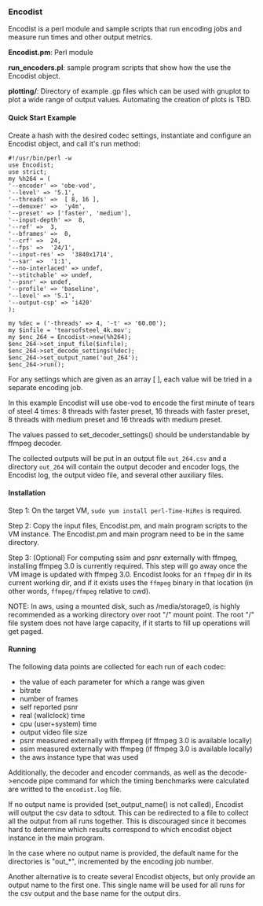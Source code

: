 ### Encodist

Encodist is a perl module and sample scripts that run encoding jobs and measure run times and other output metrics.

**Encodist\.pm**: Perl module

**run\_encoders.pl**: sample program scripts that show how the use the Encodist object.

**plotting/**: Directory of example .gp files which can be used with gnuplot to plot a wide range of output values.
Automating the creation of plots is TBD.

#### Quick Start Example

Create a hash with the desired codec settings, instantiate and configure an Encodist object, and call it's run method:

    #!/usr/bin/perl -w
    use Encodist;
    use strict;
    my %h264 = (
    '--encoder' => 'obe-vod',
    '--level' => '5.1',
    '--threads' =>  [ 8, 16 ],
    '--demuxer' =>  'y4m',
    '--preset' => ['faster', 'medium'], 
    '--input-depth' =>  8,
    '--ref' =>  3,
    '--bframes' =>  0,
    '--crf' =>  24,
    '--fps' =>  '24/1',
    '--input-res' =>  '3840x1714',
    '--sar' =>  '1:1',
    '--no-interlaced' => undef,
    '--stitchable' => undef,
    '--psnr' => undef,
    '--profile' => 'baseline',
    '--level' => '5.1',
    '--output-csp' => 'i420'
    );

    my %dec = ('-threads' => 4, '-t' => '60.00');
    my $infile = 'tearsofsteel_4k.mov';
    my $enc_264 = Encodist->new(%h264);
    $enc_264->set_input_file($infile);
    $enc_264->set_decode_settings(%dec);
    $enc_264->set_output_name('out_264');
    $enc_264->run();

For any settings which are given as an array [ ], each value will be tried in a separate encoding job.

In this example Encodist will use obe-vod to encode the first minute of tears of steel 4 times: 8 threads with faster preset,
16 threads with faster preset, 8 threads with medium preset and 16 threads with medium preset.

The values passed to set\_decoder\_settings() should be understandable by ffmpeg decoder.

The collected outputs will be put
in an output file `out_264.csv` and a directory `out_264` will contain the output decoder 
and encoder logs, the Encodist log, the output video file, and several other auxiliary files.

#### Installation

Step 1: On the target VM, `sudo yum install perl-Time-HiRes` is required.

Step 2: Copy the input files, Encodist.pm, and main program scripts to
the VM instance. The Encodist.pm and main program need to be in the same directory.

Step 3: (Optional) For computing ssim and psnr externally with ffmpeg, installing ffmpeg 3.0 is currently required.
This step will go away once the VM image is updated with ffmpeg 3.0. Encodist looks for an `ffmpeg` dir in its current working dir,
and if it exists uses the `ffmpeg` binary in that location (in other words, `ffmpeg/ffmpeg` relative to cwd).

NOTE: In aws, using a mounted disk, such as
/media/storage0, is highly recommended as a working directory over root "/" mount point. The root "/" file
system does not have large capacity, if it starts to fill up operations will get paged.

#### Running

The following data points are collected for each run of each codec:

  * the value of each parameter for which a range was given
  * bitrate
  * number of frames
  * self reported psnr
  * real (wallclock) time 
  * cpu (user+system) time
  * output video file size 
  * psnr measured externally with ffmpeg (if ffmpeg 3.0 is available locally)
  * ssim measured externally with ffmpeg (if ffmpeg 3.0 is available locally)
  * the aws instance type that was used

Additionally, the decoder and encoder commands, as well as the decode->encode pipe command for which the timing benchmarks were
calculated are writted to the `encodist.log` file.

If no output name is provided (set\_output\_name() is not called), Encodist will output the csv data to sdtout. This
can be redirected to a file to collect all the output from all runs together. This is discouraged since
it becomes hard to determine which results correspond to which encodist object instance in the main program.

In the case where no output name is provided, the default name for the directories is "out_*", incremented by
the encoding job number.

Another alternative is to create several Encodist objects, but only provide an output name to the first one.
This single name will be used for all runs for the csv output and the base name for the output dirs.







